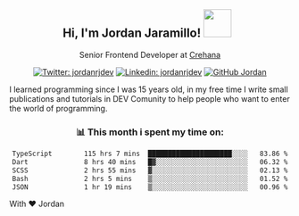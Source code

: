 <div align="center">
<h2 style="margin-right:10px;">Hi, I'm Jordan Jaramillo! <img src="https://media.giphy.com/media/Wj7lNjMNDxSmc/source.gif" width="50" > </h2>

<p>Senior Frontend Developer at <a href="https://www.crehana.com/">Crehana</a></p>

[![Twitter: jordanrjdev](https://img.shields.io/twitter/follow/jordanrjdev?style=social)](https://twitter.com/jordanrjdev)
[![Linkedin: jordanrjdev](https://img.shields.io/badge/-jordanrjdev-blue?style=flat-square&logo=Linkedin&logoColor=white&link=https://www.linkedin.com/in/jordanrjdev/)](https://www.linkedin.com/in/jordanrjdev/)
[![GitHub Jordan](https://img.shields.io/github/followers/jnadroj?label=follow&style=social)](https://github.com/jnadroj)

</div>
I learned programming since I was 15 years old, in my free time I write small publications and tutorials in DEV Comunity to help people who want to enter the world of programming.

<div align="center">

### 📊 **This month i spent my time on:**

<!--START_SECTION:waka-->

```txt
TypeScript        115 hrs 7 mins  █████████████████████░░░░   83.86 %
Dart              8 hrs 40 mins   █▓░░░░░░░░░░░░░░░░░░░░░░░   06.32 %
SCSS              2 hrs 55 mins   ▓░░░░░░░░░░░░░░░░░░░░░░░░   02.13 %
Bash              2 hrs 5 mins    ▒░░░░░░░░░░░░░░░░░░░░░░░░   01.52 %
JSON              1 hr 19 mins    ▒░░░░░░░░░░░░░░░░░░░░░░░░   00.96 %
```

<!--END_SECTION:waka-->

</div>

With ❤️ Jordan
